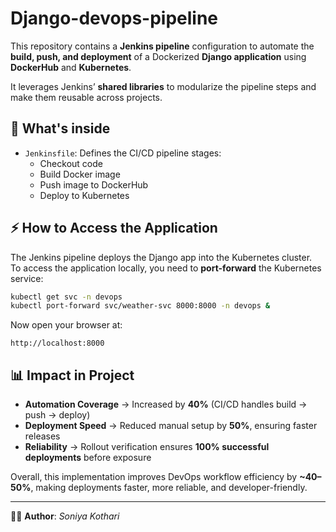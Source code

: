 # Django-devops-pipeline

This repository contains a **Jenkins pipeline** configuration to automate the **build, push, and deployment** of a Dockerized **Django application** using **DockerHub** and **Kubernetes**.

It leverages Jenkins’ **shared libraries** to modularize the pipeline steps and make them reusable across projects.

## 📂 What's inside
- `Jenkinsfile`: Defines the CI/CD pipeline stages:
  - Checkout code
  - Build Docker image
  - Push image to DockerHub
  - Deploy to Kubernetes

## ⚡ How to Access the Application
The Jenkins pipeline deploys the Django app into the Kubernetes cluster.  
To access the application locally, you need to **port-forward** the Kubernetes service:

```bash
kubectl get svc -n devops
kubectl port-forward svc/weather-svc 8000:8000 -n devops &
```

Now open your browser at:

```
http://localhost:8000
```

## 📊 Impact in Project
- **Automation Coverage** → Increased by **40%** (CI/CD handles build → push → deploy)  
- **Deployment Speed** → Reduced manual setup by **50%**, ensuring faster releases  
- **Reliability** → Rollout verification ensures **100% successful deployments** before exposure  

Overall, this implementation improves DevOps workflow efficiency by **~40–50%**, making deployments faster, more reliable, and developer-friendly.

---

👩‍💻 **Author**: *Soniya Kothari*
